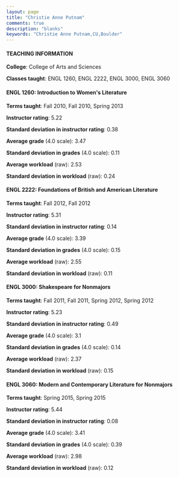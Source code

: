 ```yaml
---
layout: page
title: "Christie Anne Putnam" 
comments: true
description: "blanks"
keywords: "Christie Anne Putnam,CU,Boulder"
---
```

<head>
<script src="https://ajax.googleapis.com/ajax/libs/jquery/2.1.3/jquery.min.js"></script>
<script src="https://dl.dropboxusercontent.com/s/pc42nxpaw1ea4o9/highcharts.js?dl=0"></script>
<!-- <script src="../assets/js/highcharts.js"></script> -->
<style type="text/css">@font-face {
	font-family: "Bebas Neue";
	src: url(https://www.filehosting.org/file/details/544349/BebasNeue Regular.otf) format("opentype");
	}
	h1.Bebas { 
		font-family: "Bebas Neue", Verdana, Tahoma;
	}
</style>
</head>
	   
#### TEACHING INFORMATION

**College**: College of Arts and Sciences

**Classes taught**: ENGL 1260, ENGL 2222, ENGL 3000, ENGL 3060

#### ENGL 1260: Introduction to Women's Literature

**Terms taught**: Fall 2010, Fall 2010, Spring 2013

**Instructor rating**: 5.22

**Standard deviation in instructor rating**: 0.38

**Average grade** (4.0 scale): 3.47

**Standard deviation in grades** (4.0 scale): 0.11

**Average workload** (raw): 2.53

**Standard deviation in workload** (raw): 0.24

#### ENGL 2222: Foundations of British and American Literature

**Terms taught**: Fall 2012, Fall 2012

**Instructor rating**: 5.31

**Standard deviation in instructor rating**: 0.14

**Average grade** (4.0 scale): 3.39

**Standard deviation in grades** (4.0 scale): 0.15

**Average workload** (raw): 2.55

**Standard deviation in workload** (raw): 0.11

#### ENGL 3000: Shakespeare for Nonmajors

**Terms taught**: Fall 2011, Fall 2011, Spring 2012, Spring 2012

**Instructor rating**: 5.23

**Standard deviation in instructor rating**: 0.49

**Average grade** (4.0 scale): 3.1

**Standard deviation in grades** (4.0 scale): 0.14

**Average workload** (raw): 2.37

**Standard deviation in workload** (raw): 0.15

#### ENGL 3060: Modern and Contemporary Literature for Nonmajors

**Terms taught**: Spring 2015, Spring 2015

**Instructor rating**: 5.44

**Standard deviation in instructor rating**: 0.08

**Average grade** (4.0 scale): 3.41

**Standard deviation in grades** (4.0 scale): 0.39

**Average workload** (raw): 2.98

**Standard deviation in workload** (raw): 0.12

